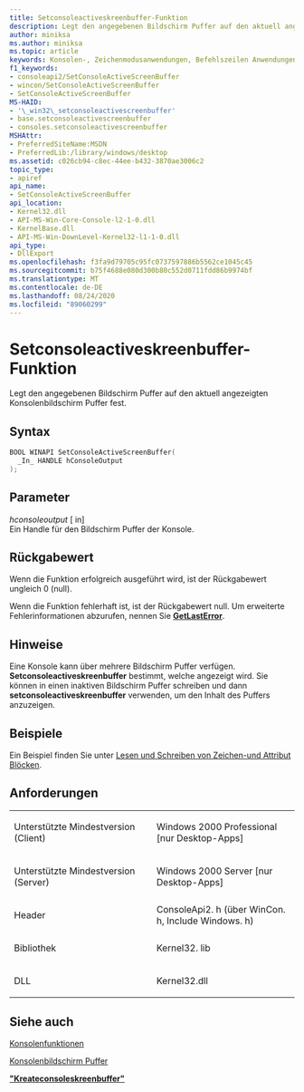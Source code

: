 ```yaml
---
title: Setconsoleactiveskreenbuffer-Funktion
description: Legt den angegebenen Bildschirm Puffer auf den aktuell angezeigten Konsolenbildschirm Puffer fest.
author: miniksa
ms.author: miniksa
ms.topic: article
keywords: Konsolen-, Zeichenmodusanwendungen, Befehlszeilen Anwendungen, Terminalanwendungen, Konsolen-API
f1_keywords:
- consoleapi2/SetConsoleActiveScreenBuffer
- wincon/SetConsoleActiveScreenBuffer
- SetConsoleActiveScreenBuffer
MS-HAID:
- '\_win32\_setconsoleactivescreenbuffer'
- base.setconsoleactivescreenbuffer
- consoles.setconsoleactivescreenbuffer
MSHAttr:
- PreferredSiteName:MSDN
- PreferredLib:/library/windows/desktop
ms.assetid: c026cb94-c8ec-44ee-b432-3870ae3006c2
topic_type:
- apiref
api_name:
- SetConsoleActiveScreenBuffer
api_location:
- Kernel32.dll
- API-MS-Win-Core-Console-l2-1-0.dll
- KernelBase.dll
- API-MS-Win-DownLevel-Kernel32-l1-1-0.dll
api_type:
- DllExport
ms.openlocfilehash: f3fa9d79705c95fc0737597886b5562ce1045c45
ms.sourcegitcommit: b75f4688e080d300b80c552d0711fdd86b9974bf
ms.translationtype: MT
ms.contentlocale: de-DE
ms.lasthandoff: 08/24/2020
ms.locfileid: "89060299"
---
```

# <a name="setconsoleactivescreenbuffer-function"></a>Setconsoleactiveskreenbuffer-Funktion


Legt den angegebenen Bildschirm Puffer auf den aktuell angezeigten Konsolenbildschirm Puffer fest.

<a name="syntax"></a>Syntax
------

```C
BOOL WINAPI SetConsoleActiveScreenBuffer(
  _In_ HANDLE hConsoleOutput
);
```

<a name="parameters"></a>Parameter
----------

*hconsoleoutput* \[ in\]  
Ein Handle für den Bildschirm Puffer der Konsole.

<a name="return-value"></a>Rückgabewert
------------

Wenn die Funktion erfolgreich ausgeführt wird, ist der Rückgabewert ungleich 0 (null).

Wenn die Funktion fehlerhaft ist, ist der Rückgabewert null. Um erweiterte Fehlerinformationen abzurufen, nennen Sie [**GetLastError**](https://msdn.microsoft.com/library/windows/desktop/ms679360).

<a name="remarks"></a>Hinweise
-------

Eine Konsole kann über mehrere Bildschirm Puffer verfügen. **Setconsoleactiveskreenbuffer** bestimmt, welche angezeigt wird. Sie können in einen inaktiven Bildschirm Puffer schreiben und dann **setconsoleactiveskreenbuffer** verwenden, um den Inhalt des Puffers anzuzeigen.

<a name="examples"></a>Beispiele
--------

Ein Beispiel finden Sie unter [Lesen und Schreiben von Zeichen-und Attribut Blöcken](reading-and-writing-blocks-of-characters-and-attributes.md).

<a name="requirements"></a>Anforderungen
------------

<table>
<colgroup>
<col width="50%" />
<col width="50%" />
</colgroup>
<tbody>
<tr class="odd">
<td><p>Unterstützte Mindestversion (Client)</p></td>
<td><p>Windows 2000 Professional [nur Desktop-Apps]</p></td>
</tr>
<tr class="even">
<td><p>Unterstützte Mindestversion (Server)</p></td>
<td><p>Windows 2000 Server [nur Desktop-Apps]</p></td>
</tr>
<tr class="odd">
<td><p>Header</p></td>
<td>ConsoleApi2. h (über WinCon. h, Include Windows. h)</td>
</tr>
<tr class="even">
<td><p>Bibliothek</p></td>
<td>Kernel32. lib</td>
</tr>
<tr class="odd">
<td><p>DLL</p></td>
<td>Kernel32.dll</td>
</tr>
<tr class="even">
</tr>
<tr class="odd">
</tr>
<tr class="even">
</tr>
</tbody>
</table>

## <a name="span-idsee_alsospansee-also"></a><span id="see_also"></span>Siehe auch


[Konsolenfunktionen](console-functions.md)

[Konsolenbildschirm Puffer](console-screen-buffers.md)

[**"Kreateconsoleskreenbuffer"**](createconsolescreenbuffer.md)

 

 




